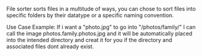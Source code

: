 File sorter sorts files in a multitude of ways, you can chose to sort files into specific folders by their datatype or a specific naming convention.

Use Case Example:
If i want a "photo.jpg" to go into "<current directory>/photos/family/" I can call the image photos.family.photos.jpg and it will be automatically placed into the intended directory and creat it for you if the directory and associated files dont already exist.

